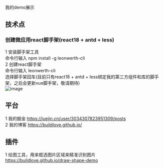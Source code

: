 我的demo展示

## 技术点

### 创建微应用react脚手架(react18 + antd + less)

1 安装脚手架工具  
命令行输入 npm install -g leonwerth-cli  
2 创建react脚手架  
命令行输入 leonwerth-cli  
选择脚手架回车(目前只有react18 + antd + less绑定我的第三方组件和库的脚手架，之后会更新vue脚手架，敬请期待)  
![image](https://user-images.githubusercontent.com/14903648/190986713-bcf75494-a1a6-4349-b207-eb82818affca.png)


## 平台

1 我的掘金 https://juejin.cn/user/3034307823951309/posts  
2 我的博客 https://buildlove.github.io/  

## 插件

1 绘图工具，用来框选图片区域来精准识别图片 https://buildlove.github.io/draw-shape-demo  
